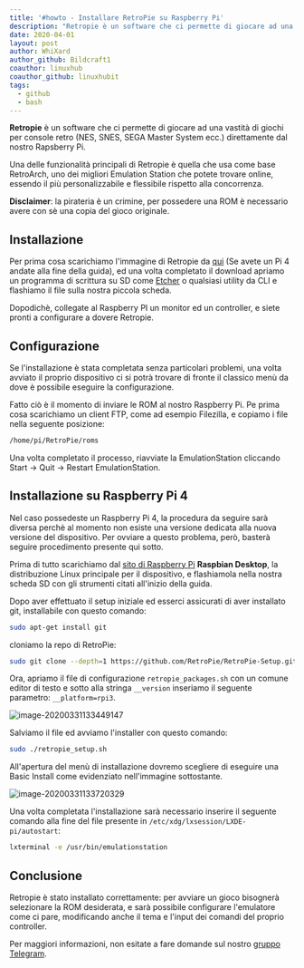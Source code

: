 ```yaml
---
title: '#howto - Installare RetroPie su Raspberry Pi'
description: "Retropie è un software che ci permette di giocare ad una vastità di giochi per console retro (NES, SN.."
date: 2020-04-01
layout: post
author: WhiXard
author_github: Bildcraft1
coauthor: linuxhub
coauthor_github: linuxhubit
tags:
  - github  
  - bash
---
```

**Retropie** è un software che ci permette di giocare ad una vastità di giochi per console retro (NES, SNES, SEGA Master System ecc.) direttamente dal nostro Rapsberry Pi.

Una delle funzionalità principali di Retropie è quella che usa come base RetroArch, uno dei migliori Emulation Station che potete trovare online, essendo il più personalizzabile e flessibile rispetto alla concorrenza.

**Disclaimer**: la pirateria è un crimine, per possedere una ROM è necessario avere con sè una copia del gioco originale.

## Installazione

Per prima cosa scarichiamo l'immagine di Retropie da [qui](https://retropie.org.uk/download/) (Se avete un Pi 4 andate alla fine della guida), ed una volta completato il download apriamo un programma di scrittura su SD come [Etcher](https://www.balena.io/etcher/) o qualsiasi utility da CLI e flashiamo il file sulla nostra piccola scheda.

Dopodichè, collegate al Raspberry PI un monitor ed un controller, e siete pronti a configurare a dovere Retropie.

## Configurazione

Se l'installazione è stata completata senza particolari problemi, una volta avviato il proprio dispositivo ci si potrà trovare di fronte il classico menù da dove è possibile eseguire la configurazione.

Fatto ciò è il momento di inviare le ROM al nostro Raspberry Pi. Pe prima cosa scarichiamo un client FTP, come ad esempio Filezilla, e copiamo i file nella seguente posizione:

```bash
/home/pi/RetroPie/roms
```

Una volta completato il processo, riavviate la EmulationStation cliccando Start -> Quit -> Restart EmulationStation.

## Installazione su Raspberry Pi 4

Nel caso possedeste un Raspberry Pi 4, la procedura da seguire sarà diversa perchè al momento non esiste una versione dedicata alla nuova versione del dispositivo. Per ovviare a questo problema, però, basterà seguire procedimento presente qui sotto.

Prima di tutto scarichiamo dal <a href="https://www.raspberrypi.org/downloads/">sito di Raspberry Pi</a> **Raspbian Desktop**, la distribuzione Linux principale per il dispositivo, e flashiamola nella nostra scheda SD con gli strumenti citati all'inizio della guida.

Dopo aver effettuato il setup iniziale ed esserci assicurati di aver installato git, installabile con questo comando:
```bash
sudo apt-get install git
```
cloniamo la repo di RetroPie:

```bash
sudo git clone --depth=1 https://github.com/RetroPie/RetroPie-Setup.git
```

Ora, apriamo il file di configurazione `retropie_packages.sh` con un comune editor di testo e sotto alla stringa `__version` inseriamo il seguente parametro: `__platform=rpi3`.

![image-20200331133449147](storage/image-20200331133521221.png)

Salviamo il file ed avviamo l'installer con questo comando:

```bash
sudo ./retropie_setup.sh
```

All'apertura del menù di installazione dovremo scegliere di eseguire una Basic Install come evidenziato nell'immagine sottostante.

![image-20200331133720329](storage/image-20200331133720329.png)

Una volta completata l'installazione sarà necessario inserire il seguente comando alla fine del file presente in `/etc/xdg/lxsession/LXDE-pi/autostart`:

```bash
lxterminal -e /usr/bin/emulationstation
```

## Conclusione

Retropie è stato installato correttamente: per avviare un gioco bisognerà selezionare la ROM desiderata, e sarà possibile configurare l'emulatore come ci pare, modificando anche il tema e l'input dei comandi del proprio controller.

Per maggiori informazioni, non esitate a fare domande sul nostro [gruppo Telegram](https://t.me/linuxpeople).